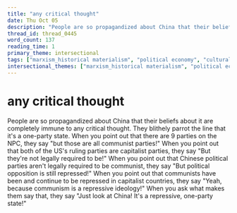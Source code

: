 ```yaml
---
title: "any critical thought"
date: Thu Oct 05
description: "People are so propagandized about China that their beliefs about it are completely immune to any critical thought."
thread_id: thread_0445
word_count: 137
reading_time: 1
primary_theme: intersectional
tags: ["marxism_historical materialism", "political economy", "cultural criticism", "organizational theory"]
intersectional_themes: ["marxism_historical materialism", "political economy", "cultural criticism", "organizational theory"]
---
```


# any critical thought

People are so propagandized about China that their beliefs about it are completely immune to any critical thought. They blithely parrot the line that it's a one-party state. When you point out that there are 9 parties on the NPC, they say "but those are all communist parties!" When you point out that both of the US's ruling parties are capitalist parties, they say "But they're not legally required to be!" When you point out that Chinese political parties aren't legally required to be communist, they say "But political opposition is still repressed!" When you point out that communists have been and continue to be repressed in capitalist countries, they say "Yeah, because communism is a repressive ideology!" When you ask what makes them say that, they say "Just look at China! It's a repressive, one-party state!"